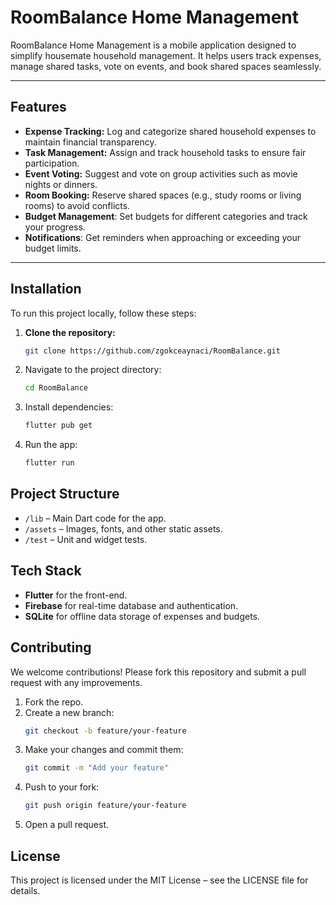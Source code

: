
# RoomBalance Home Management

RoomBalance Home Management is a mobile application designed to simplify housemate household management. It helps users track expenses, manage shared tasks, vote on events, and book shared spaces seamlessly.

---

## Features

- **Expense Tracking:** Log and categorize shared household expenses to maintain financial transparency.  
- **Task Management:** Assign and track household tasks to ensure fair participation.  
- **Event Voting:** Suggest and vote on group activities such as movie nights or dinners.  
- **Room Booking:** Reserve shared spaces (e.g., study rooms or living rooms) to avoid conflicts.
- **Budget Management**: Set budgets for different categories and track your progress.
- **Notifications**: Get reminders when approaching or exceeding your budget limits.


---

## Installation

To run this project locally, follow these steps:  

1. **Clone the repository:**  
   ```bash
   git clone https://github.com/zgokceaynaci/RoomBalance.git

2. Navigate to the project directory:
    ```bash
    cd RoomBalance
    ```
3. Install dependencies:
    ```bash
    flutter pub get
    ```
4. Run the app:
    ```bash
    flutter run
    ```

## Project Structure
- `/lib` – Main Dart code for the app.
- `/assets` – Images, fonts, and other static assets.
- `/test` – Unit and widget tests.

## Tech Stack
- **Flutter** for the front-end.
- **Firebase** for real-time database and authentication.
- **SQLite** for offline data storage of expenses and budgets.

## Contributing
We welcome contributions! Please fork this repository and submit a pull request with any improvements.

1. Fork the repo.
2. Create a new branch:
    ```bash
    git checkout -b feature/your-feature
    ```
3. Make your changes and commit them:
    ```bash
    git commit -m "Add your feature"
    ```
4. Push to your fork:
    ```bash
    git push origin feature/your-feature
    ```
5. Open a pull request.

## License
This project is licensed under the MIT License – see the LICENSE file for details.

